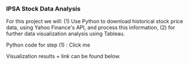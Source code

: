 ### IPSA Stock Data Analysis

For this project we will:
  (1) Use Python to download historical stock price data, using Yahoo Finance's API, and process this information,
  (2) for further data visualization analysis using Tableau. 

Python code for step (1) : Click me

Visualization results + link can be found below.

